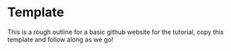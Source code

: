 # Template
This is a rough outline for a basic github website for the tutorial, copy this template and follow along as we go!
